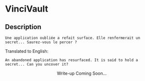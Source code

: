# VinciVault

## Description
```
Une application oubliée a refait surface. Elle renfermerait un secret... Saurez-vous le percer ?
```

Translated to English:
```
An abandoned application has resurfaced. It is said to hold a secret... Can you uncover it?
```
<p align="center">
    Write-up Coming Soon...
</p>